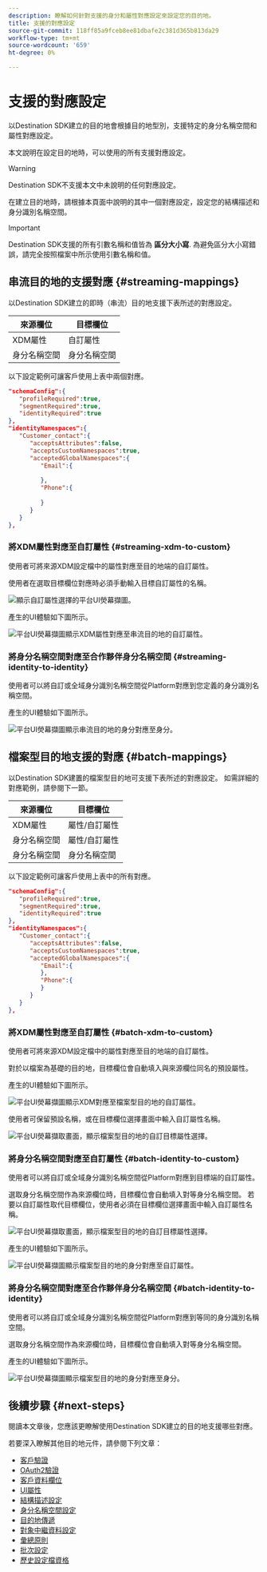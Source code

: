 ```yaml
---
description: 瞭解如何針對支援的身分和屬性對應設定來設定您的目的地。
title: 支援的對應設定
source-git-commit: 118ff85a9fceb8ee81dbafe2c381d365b813da29
workflow-type: tm+mt
source-wordcount: '659'
ht-degree: 0%

---
```



# 支援的對應設定

以Destination SDK建立的目的地會根據目的地型別，支援特定的身分名稱空間和屬性對應設定。

本文說明在設定目的地時，可以使用的所有支援對應設定。

>[!WARNING]
>
>Destination SDK不支援本文中未說明的任何對應設定。

在建立目的地時，請根據本頁面中說明的其中一個對應設定，設定您的結構描述和身分識別名稱空間。

>[!IMPORTANT]
>
>Destination SDK支援的所有引數名稱和值皆為 **區分大小寫**. 為避免區分大小寫錯誤，請完全按照檔案中所示使用引數名稱和值。

## 串流目的地的支援對應 {#streaming-mappings}

以Destination SDK建立的即時（串流）目的地支援下表所述的對應設定。

| 來源欄位 | 目標欄位 |
| --- | --- |
| XDM屬性 | 自訂屬性 |
| 身分名稱空間 | 身分名稱空間 |

以下設定範例可讓客戶使用上表中兩個對應。

```json
"schemaConfig":{
   "profileRequired":true,
   "segmentRequired":true,
   "identityRequired":true
},
"identityNamespaces":{
   "Customer_contact":{
      "acceptsAttributes":false,
      "acceptsCustomNamespaces":true,
      "acceptedGlobalNamespaces":{
         "Email":{
            
         },
         "Phone":{
            
         }
      }
   }
},
```

### 將XDM屬性對應至自訂屬性 {#streaming-xdm-to-custom}

使用者可將來源XDM設定檔中的屬性對應至目的地端的自訂屬性。

使用者在選取目標欄位對應時必須手動輸入目標自訂屬性的名稱。

![顯示自訂屬性選擇的平台UI熒幕擷圖。](../../assets/functionality/destination-configuration/mapping-streaming-select-custom-attribute.png)

產生的UI體驗如下圖所示。

![平台UI熒幕擷圖顯示XDM屬性對應至串流目的地的自訂屬性。](../../assets/functionality/destination-configuration/mapping-streaming-xdm-custom.png)

### 將身分名稱空間對應至合作夥伴身分名稱空間 {#streaming-identity-to-identity}

使用者可以將自訂或全域身分識別名稱空間從Platform對應到您定義的身分識別名稱空間。

產生的UI體驗如下圖所示。

![平台UI熒幕擷圖顯示串流目的地的身分對應至身分。](../../assets/functionality/destination-configuration/mapping-streaming-identity-identity.png)

## 檔案型目的地支援的對應 {#batch-mappings}

以Destination SDK建置的檔案型目的地可支援下表所述的對應設定。 如需詳細的對應範例，請參閱下一節。

| 來源欄位 | 目標欄位 |
| --- | --- |
| XDM屬性 | 屬性/自訂屬性 |
| 身分名稱空間 | 屬性/自訂屬性 |
| 身分名稱空間 | 身分名稱空間 |

以下設定範例可讓客戶使用上表中的所有對應。

```json
"schemaConfig":{
   "profileRequired":true,
   "segmentRequired":true,
   "identityRequired":true
},
"identityNamespaces":{
   "Customer_contact":{
      "acceptsAttributes":false,
      "acceptsCustomNamespaces":true,
      "acceptedGlobalNamespaces":{
         "Email":{
         },
         "Phone":{
         }
      }
   }
},
```

### 將XDM屬性對應至自訂屬性 {#batch-xdm-to-custom}

使用者可將來源XDM設定檔中的屬性對應至目的地端的自訂屬性。

對於以檔案為基礎的目的地，目標欄位會自動填入與來源欄位同名的預設屬性。

產生的UI體驗如下圖所示。

![平台UI熒幕擷圖顯示XDM對應至檔案型目的地的自訂屬性。](../../assets/functionality/destination-configuration/mapping-batch-xdm-custom.png)

使用者可保留預設名稱，或在目標欄位選擇畫面中輸入自訂屬性名稱。

![平台UI熒幕擷取畫面，顯示檔案型目的地的自訂目標屬性選擇。](../../assets/functionality/destination-configuration/mapping-batch-custom-attribute.png)

### 將身分名稱空間對應至自訂屬性 {#batch-identity-to-custom}

使用者可以將自訂或全域身分識別名稱空間從Platform對應到目標端的自訂屬性。

選取身分名稱空間作為來源欄位時，目標欄位會自動填入對等身分名稱空間。 若要以自訂屬性取代目標欄位，使用者必須在目標欄位選擇畫面中輸入自訂屬性名稱。

![平台UI熒幕擷取畫面，顯示檔案型目的地的自訂目標屬性選擇。](../../assets/functionality/destination-configuration/mapping-batch-custom-attribute.png)

產生的UI體驗如下圖所示。

![平台UI熒幕擷圖顯示檔案型目的地的身分對應至自訂屬性。](../../assets/functionality/destination-configuration/mapping-batch-identity-custom.png)

### 將身分名稱空間對應至合作夥伴身分名稱空間 {#batch-identity-to-identity}

使用者可以將自訂或全域身分識別名稱空間從Platform對應到等同的身分識別名稱空間。

選取身分名稱空間作為來源欄位時，目標欄位會自動填入對等身分名稱空間。

產生的UI體驗如下圖所示。

![平台UI熒幕擷圖顯示檔案型目的地的身分對應至身分。](../../assets/functionality/destination-configuration/mapping-batch-identity-identity.png)


## 後續步驟 {#next-steps}

閱讀本文章後，您應該更瞭解使用Destination SDK建立的目的地支援哪些對應。

若要深入瞭解其他目的地元件，請參閱下列文章：

* [客戶驗證](customer-authentication.md)
* [OAuth2驗證](oauth2-authentication.md)
* [客戶資料欄位](customer-data-fields.md)
* [UI屬性](ui-attributes.md)
* [結構描述設定](schema-configuration.md)
* [身分名稱空間設定](identity-namespace-configuration.md)
* [目的地傳遞](destination-delivery.md)
* [對象中繼資料設定](audience-metadata-configuration.md)
* [彙總原則](aggregation-policy.md)
* [批次設定](batch-configuration.md)
* [歷史設定檔資格](historical-profile-qualifications.md)